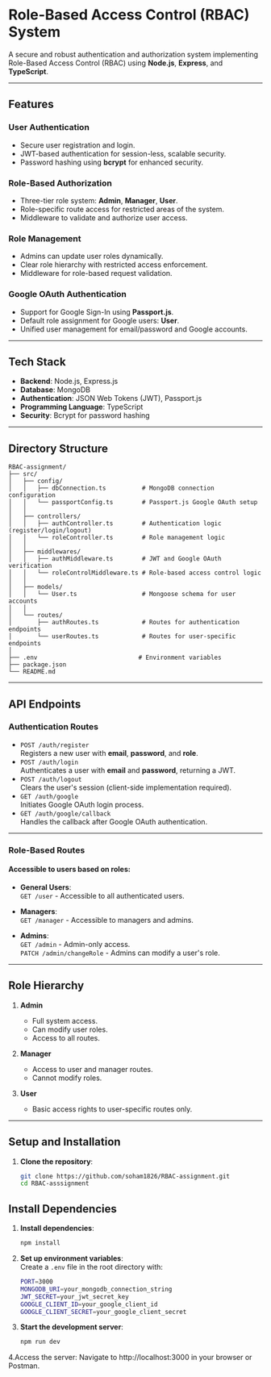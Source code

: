 # **Role-Based Access Control (RBAC) System**

A secure and robust authentication and authorization system implementing Role-Based Access Control (RBAC) using **Node.js**, **Express**, and **TypeScript**.

---

## **Features**

### **User Authentication**
- Secure user registration and login.
- JWT-based authentication for session-less, scalable security.
- Password hashing using **bcrypt** for enhanced security.

### **Role-Based Authorization**
- Three-tier role system: **Admin**, **Manager**, **User**.
- Role-specific route access for restricted areas of the system.
- Middleware to validate and authorize user access.

### **Role Management**
- Admins can update user roles dynamically.
- Clear role hierarchy with restricted access enforcement.
- Middleware for role-based request validation.

### **Google OAuth Authentication**
- Support for Google Sign-In using **Passport.js**.
- Default role assignment for Google users: **User**.
- Unified user management for email/password and Google accounts.

---

## **Tech Stack**
- **Backend**: Node.js, Express.js
- **Database**: MongoDB
- **Authentication**: JSON Web Tokens (JWT), Passport.js
- **Programming Language**: TypeScript
- **Security**: Bcrypt for password hashing

---

## **Directory Structure**
```
RBAC-assignment/
├── src/
│   ├── config/
│   │   ├── dbConnection.ts          # MongoDB connection configuration
│   │   └── passportConfig.ts        # Passport.js Google OAuth setup
│   │
│   ├── controllers/
│   │   ├── authController.ts        # Authentication logic (register/login/logout)
│   │   └── roleController.ts        # Role management logic
│   │
│   ├── middlewares/
│   │   ├── authMiddleware.ts        # JWT and Google OAuth verification
│   │   └── roleControlMiddleware.ts # Role-based access control logic
│   │
│   ├── models/
│   │   └── User.ts                  # Mongoose schema for user accounts
│   │
│   └── routes/
│       ├── authRoutes.ts            # Routes for authentication endpoints
│       └── userRoutes.ts            # Routes for user-specific endpoints
│
├── .env                            # Environment variables
├── package.json
└── README.md

```
---

## **API Endpoints**

### **Authentication Routes**
- `POST /auth/register`  
   Registers a new user with **email**, **password**, and **role**.
- `POST /auth/login`  
   Authenticates a user with **email** and **password**, returning a JWT.
- `POST /auth/logout`  
   Clears the user's session (client-side implementation required).
- `GET /auth/google`  
   Initiates Google OAuth login process.
- `GET /auth/google/callback`  
   Handles the callback after Google OAuth authentication.

---

### **Role-Based Routes**
#### Accessible to users based on roles:
- **General Users**:  
  `GET /user` - Accessible to all authenticated users.
  
- **Managers**:  
  `GET /manager` - Accessible to managers and admins.

- **Admins**:  
  `GET /admin` - Admin-only access.  
  `PATCH /admin/changeRole` - Admins can modify a user's role.

---

## **Role Hierarchy**

1. **Admin**  
   - Full system access.  
   - Can modify user roles.  
   - Access to all routes.

2. **Manager**  
   - Access to user and manager routes.  
   - Cannot modify roles.

3. **User**  
   - Basic access rights to user-specific routes only.

---

## **Setup and Installation**

1. **Clone the repository**:  
   ```bash
   git clone https://github.com/soham1826/RBAC-assignment.git
   cd RBAC-asssignment

## Install Dependencies

1. **Install dependencies**:  
   ```bash
   npm install


2. **Set up environment variables**:  
   Create a `.env` file in the root directory with:
   ```bash
   PORT=3000
   MONGODB_URI=your_mongodb_connection_string
   JWT_SECRET=your_jwt_secret_key
   GOOGLE_CLIENT_ID=your_google_client_id
   GOOGLE_CLIENT_SECRET=your_google_client_secret
   ```

3. **Start the development server**:
   ```bash
   npm run dev
   ```
4.Access the server:
   Navigate to http://localhost:3000 in your browser or Postman.





